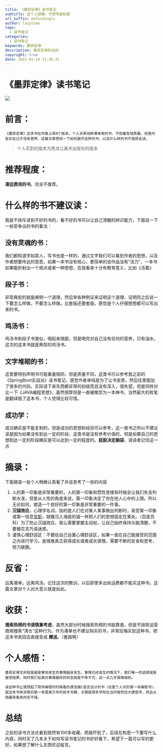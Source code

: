 ```yaml
---
title: 《墨菲定律》读书笔记
subtitle: 这个人很懒，不想写副标题
url_suffix: mofeidinglv
author: lazytime
tags:
  - 读书笔记
categories:
  - 读书笔记
keywords: 墨菲定律
description: 墨菲定律的法则
copyright: true
date: 2021-02-14 11:36:31
---
```


# 《墨菲定律》读书笔记

![](https://gitee.com/lazyTimes/imageReposity/raw/master/img/20210203141524.png)

# 前言：

	《墨菲定律》这本书在市面上有N个版本，个人买来纯粹凑单用的书，不抱着有啥质量，但是内容实在过于没有营养，这篇文章想说一下如何避开这种坑书，以及什么样的书不值得去读。

> 个人买到的版本为黑龙江美术出版社的版本

<!-- more -->

# 推荐程度：

**凑运费用的书**。完全不推荐。



# 什么样的书不建议读：

我是不排斥读到不好的书的，看不好的书可以让自己清醒的辨识能力，下面说一下一些受争议的书的看法：

## 没有灵魂的书：

我们都知道字如其人，写书也是一样的，通过文字我们可以看到作者的思想，以及作者想要传达的意思，如果一本书没有核心，更简单的说作品没有“活力”，一本书如果能折射出一个观点或者一种思想，在我看来十分有教育意义，比如《活着》

## 段子书：

非常典型的就是阐明一个道理，然后举各种例证来证明这个道理，证明完之后说一下要怎么样做，不要怎么样做。比套版还要套版，感觉是个人仔细想想都可以写出来的书。

## 鸡汤书：

鸡汤书和段子书类似，喝起来很甜，但是喝完对自己没有任何的营养，只有油水，这次的这本书就是典型的鸡汤书。

## 文字堆砌的书：

这里要特别声明书可能重量相同，但是质量不同。这类书可以参考我之前的《SpringBoot实战派》读书笔记，感觉作者单纯是为了让书变厚，然后往里面加了很多的代码，实际读下来东西都非常的初级而且没有深入，很失望。但是同样对比一下《JAVA编程思想》，虽然很厚但是一直被推崇为一本神书，当然最大的败笔是翻译毁了这本书，个人觉得比较可惜。

## 成功学：

成功确实是不能复制的，但是成功的思想和经验可以参考，这一类书之所以不建议读是因为如果没有到达一定的阶段，这类书是没有参考价值的，但是如果自己的思想到达一定的阶段确实是可以达到一定的程度的。**屁股决定脑袋**，请读者记住这一点



# 摘录：

下面摘录一些个人稍微认真看了并且思考了一些的内容

1. 人的第一印象是非常重要的，人的第一印象和惯性思维有时候会让我们失去判断水准，但是从人性的角度来说，第一印象决定了你在他人心中的上限。所以无论如何，塑造一个良好的第一印象是非常重要的一件事。
2. **沉锚效应**，心理学名词，指的是人们在对某人某事做出判断时，易受第一印象或第一信息[支配](https://baike.baidu.com/item/支配)，就像沉入海底的锚一样把人们的思想固定在某处。（百度百科）为了防止沉锚效应，我么需要掌握主动权，让自己始终保持头脑清醒，不要被花言巧语迷惑。
3. 谨慎心理舒适区：不要给自己设置心理舒适区，如果一直在自己能接受的范围之内进行学习，是很难真正获得成长或者成长很慢，需要不断的反省和思考，努力破圈。



# 反省：

远离凑单，远离鸡汤，记住这次的教训，以后即使多出些运费都不能买这种书。这篇文章对个人对大意义就是如此。



# 收获：

**搜索热榜的书请慎重考虑**，虽然大部分时候搜索热榜的书挺靠谱，但是不排除运营商用搜索“清仓”这种行为，作为凑单也不建议购买的书，非常后悔买到这种书，把这本书卖回去直接变成 **赠送**。（套路啊）

# 个人感悟：

	墨菲定律无非就是越是害怕发生的事情越会发生。事情已经发生的情况下，我们唯一的选择就是接受结果，同时我们在面对事情最好的状态就是不卑不亢，这一点几乎很难做到。
	
	读这种书让我想起了刚学编程的时候看的谭浩强C语言设计的书（也是个人买的第一本编程书），就这本书来讲真的是一本遗臭万年的技术书籍，关键是很多学校在当时居然还大肆宣传，而且从销量来看卖的还不错。

# 总结

之前的读书方法论看到居然有100多收藏，把我吓到了，后续在构思一下要写什么内容，同时买了几本关于如何写读书笔记的书好好看下，希望下一篇可以写的更好。如果想了解什么东西欢迎留言。